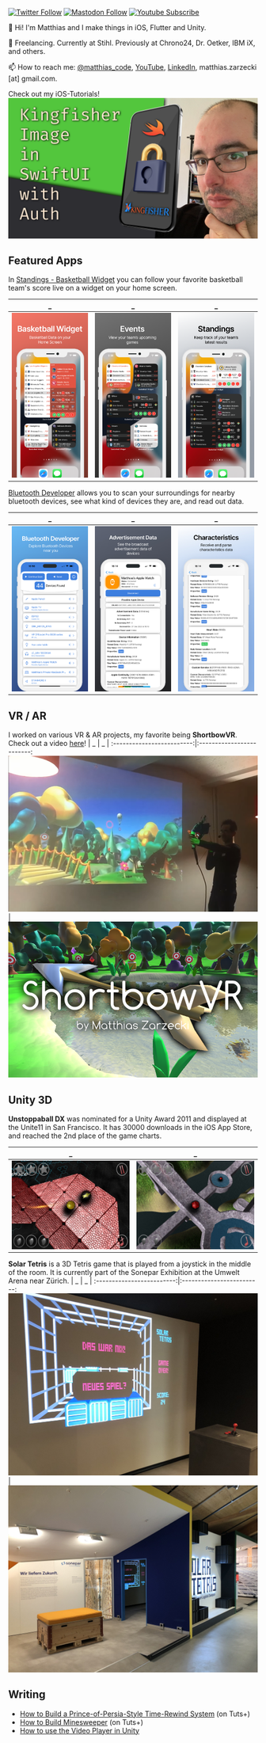 [![Twitter Follow](https://img.shields.io/twitter/follow/matthias_code?style=social)](https://twitter.com/matthias_code) [![Mastodon Follow](https://img.shields.io/mastodon/follow/112079288247188162?domain=https%3A%2F%2Fmastodon.social&style=social)](https://mastodon.social/@matthias_code) [![Youtube Subscribe](https://img.shields.io/youtube/channel/subscribers/UCvMdsKesM05bIG0eq7M5z1g?style=social)](https://www.youtube.com/channel/UCvMdsKesM05bIG0eq7M5z1g?sub_confirmation=1)

👋 Hi! I'm Matthias and I make things in iOS, Flutter and Unity.

📱 Freelancing. Currently at Stihl. Previously at Chrono24, Dr. Oetker, IBM iX, and others.

📫 How to reach me: [@matthias_code](https://twitter.com/matthias_code), [YouTube](https://www.youtube.com/channel/UCvMdsKesM05bIG0eq7M5z1g?sub_confirmation=1), [LinkedIn](https://www.linkedin.com/in/%F0%9F%8D%8F-matthias-zarzecki-b743353b/), matthias.zarzecki [at] gmail.com.

Check out my iOS-Tutorials!
[![Youtube Tutorial Link](media/youtube_screenshot_04.png)](https://www.youtube.com/channel/UCvMdsKesM05bIG0eq7M5z1g?sub_confirmation=1 "The Matthias iOS Development Show Channel")

## Featured Apps
In [Standings - Basketball Widget](https://apps.apple.com/de/app/standings-basketball-widget/id1597533063?l=en) you can follow your favorite basketball team's score live on a widget on your home screen.

| _ | _ | _ |
:-------------------------:|:-------------------------:|:-------------------------:
<img src="media/bb_appstore_6.5_01.png">|<img src="media/bb_appstore_6.5_02.png">|<img src="media/bb_appstore_6.5_03.png">

[Bluetooth Developer](https://apps.apple.com/de/app/bluetooth-developer/id6472707549?l=en-GB) allows you to scan your surroundings for nearby bluetooth devices, see what kind of devices they are, and read out data.

| _ | _ | _ |
:-------------------------:|:-------------------------:|:-------------------------:
<img src="media/bt_appstore_6.5_01.jpg">|<img src="media/bt_appstore_6.5_02.jpg">|<img src="media/bt_appstore_6.5_03.jpg">

## VR / AR
I worked on various VR & AR projects, my favorite being __ShortbowVR__. Check out a video [here](https://www.youtube.com/watch?v=EDSy0RsnqVk)!
| _ | _ |
:-------------------------:|:-------------------------:
<img src="media/shortbow_vr_video_02.png">|<img src="media/shortbow_vr_09.png">

## Unity 3D
__Unstoppaball DX__ was nominated for a Unity Award 2011 and displayed at the Unite11 in San Francisco. It has 30000 downloads in the iOS App Store, and reached the 2nd place of the game charts.

| _ | _ |
:-------------------------:|:-------------------------:
<img src="media/usb_screenshots/ipad_12.9_02.jpg">|<img src="media/usb_screenshots/ipad_9.7_05.jpg">

__Solar Tetris__ is a 3D Tetris game that is played from a joystick in the middle of the room. It is currently part of the Sonepar Exhibition at the Umwelt Arena near Zürich.
| _ | _ |
:-------------------------:|:-------------------------:
<img src="media/Solar_Tetris_4.JPG">|<img src="media/Solar_Tetris_2.JPG">


## Writing

- [How to Build a Prince-of-Persia-Style Time-Rewind System](https://gamedevelopment.tutsplus.com/how-to-build-a-prince-of-persia-style-time-rewind-system-part-1--cms-26090t) (on Tuts+)
- [How to Build Minesweeper](https://gamedevelopment.tutsplus.com/build-a-grid-based-puzzle-game-like-minesweeper-in-unity-setup--cms-21361t) (on Tuts+)
- [How to use the Video Player in Unity](https://matthewongamedesign.wordpress.com/2019/07/28/how-to-use-the-video-player-in-unity/)
